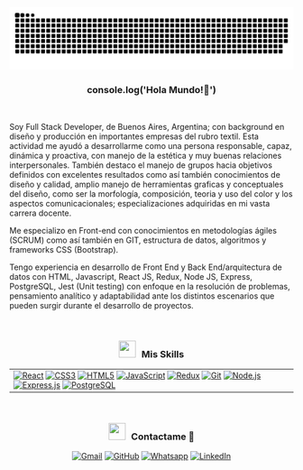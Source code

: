 <div align="center">
  <img  src="https://github.com/1999AZZAR/1999AZZAR/blob/main/resources/img/grid-snake.svg"
       alt="snake" /></a>
</div>

### <div align="center">console.log('Hola Mundo!👋')</div> 
<br/>

 Soy Full Stack Developer, de Buenos Aires, Argentina; con background en diseño y producción en importantes empresas del rubro textil. Esta actividad me ayudó a desarrollarme como una persona responsable, capaz, dinámica y proactiva, con manejo de la estética y muy buenas relaciones interpersonales. También destaco el manejo de grupos hacia objetivos definidos con excelentes resultados como así también conocimientos de diseño y calidad, amplio manejo de  herramientas graficas y conceptuales del diseño, como ser la morfología, composición, teoria y uso del color y los aspectos comunicacionales; especializaciones adquiridas en mi vasta carrera docente.

Me especializo en Front-end con conocimientos en metodologías ágiles (SCRUM) como así también en GIT, estructura de datos, algoritmos y frameworks CSS (Bootstrap).

Tengo experiencia en desarrollo de Front End y Back End/arquitectura de datos con HTML, Javascript, React JS, Redux, Node JS, Express, PostgreSQL, Jest (Unit testing) con enfoque en la resolución de problemas, pensamiento analítico y adaptabilidad ante los distintos escenarios que pueden surgir durante el desarrollo de proyectos.

<br/>

<div align="center"> 
<h3 align="center" > <img src="https://media.giphy.com/media/iY8CRBdQXODJSCERIr/giphy.gif" width="30" height="30" style="margin-right: 10px;">Mis Skills </h3> 
</div>
<div aling="center">
<table><tr><td valign="top" width="1500"> 
<a href="https://reactjs.org/" target="_blank"><img src="https://profilinator.rishav.dev/skills-assets/react-original-wordmark.svg" alt="React" height="50" /></a>  
<a href="https://www.w3schools.com/css/" target="_blank"><img src="https://profilinator.rishav.dev/skills-assets/css3-original-wordmark.svg" alt="CSS3" height="50" /></a>  
<a href="https://en.wikipedia.org/wiki/HTML5" target="_blank"><img src="https://profilinator.rishav.dev/skills-assets/html5-original-wordmark.svg" alt="HTML5" height="50" /></a>  
<a href="https://www.javascript.com/" target="_blank"><img src="https://profilinator.rishav.dev/skills-assets/javascript-original.svg" alt="JavaScript" height="50" /></a>  
<a href="https://redux.js.org/" target="_blank"><img src="https://profilinator.rishav.dev/skills-assets/redux-original.svg" alt="Redux" height="50" /></a>  
<a href="https://github.com/" target="_blank"><img src="https://profilinator.rishav.dev/skills-assets/git-scm-icon.svg" alt="Git" height="50" /></a>  
<a href="https://nodejs.org/" target="_blank"><img src="https://profilinator.rishav.dev/skills-assets/nodejs-original-wordmark.svg" alt="Node.js" height="50" /></a>  
<a href="https://expressjs.com/" target="_blank"><img src="https://profilinator.rishav.dev/skills-assets/express-original-wordmark.svg" alt="Express.js" height="50" /></a>  
<a href="https://www.postgresql.org/" target="_blank"><img src="https://profilinator.rishav.dev/skills-assets/postgresql-original-wordmark.svg" alt="PostgreSQL" height="50" /></a>  
</table></tr></td>
<br/>  
<h3 align="center" > <img src="https://media.giphy.com/media/iY8CRBdQXODJSCERIr/giphy.gif" width="30" height="30" style="margin-right: 10px;">Contactame 🤝 </h3>
<p align="center">
	<a href="mailto:mvirginiamontoya@gmail.com"><img img src="https://img.shields.io/badge/gmail-%23EA4335.svg?style=plastic&logo=gmail&logoColor=white" alt="Gmail" height="25"/></a>
	<a href="https://github.com/mvirm"><img src="https://img.shields.io/badge/github-%23181717.svg?style=plastic&logo=github&logoColor=white" alt="GitHub" height="25"/></a>
	<a href="https://wa.me/5491134323534"><img src="https://img.shields.io/badge/whatsapp-%2325D366.svg?style=plastic&logo=whatsapp&logoColor=white" alt="Whatsapp" height="25"/></a>
	<a href="https://www.linkedin.com/in/virginiamontoya/"><img src="https://img.shields.io/badge/linkedin-%230A66C2.svg?style=plastic&logo=linkedin&logoColor=white" alt="LinkedIn" height="25"/></a>
</p>
